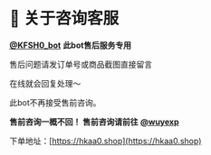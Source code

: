 # 👄 关于咨询客服

[**@KFSH0\_bot**](https://t.me/KFSH0\_bot) **此bot售后服务专用**&#x20;

售后问题请发订单号或商品截图直接留言&#x20;

在线就会回复处理～

此bot不再接受售前咨询。&#x20;

**售前咨询一概不回！ 售前咨询请前往** [**@wuyexp**](htpps://t.me/wuyexp)

下单地址：[https://hkaa0.shop](https://hkaa0.shop)

